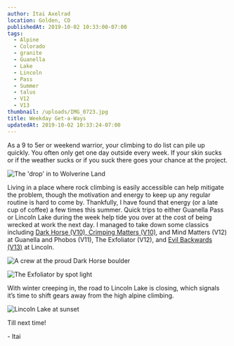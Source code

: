 ```yaml
---
author: Itai Axelrad
location: Golden, CO
publishedAt: 2019-10-02 10:33:00-07:00
tags:
  - Alpine
  - Colorado
  - granite
  - Guanella
  - Lake
  - Lincoln
  - Pass
  - Summer
  - talus
  - V12
  - V13
thumbnail: /uploads/IMG_0723.jpg
title: Weekday Get-a-Ways
updatedAt: 2019-10-02 10:33:24-07:00
---
```


As a 9 to 5er or weekend warrior, your climbing to do list can pile up quickly. You often only get one day outside every week. If your skin sucks or if the weather sucks or if you suck there goes your chance at the project.

![The 'drop' in to Wolverine Land](/uploads/IMG_0723.jpg)

Living in a place where rock climbing is easily accessible can help mitigate the problem, though the motivation and energy to keep up any regular routine is hard to come by. Thankfully, I have found that energy (or a late cup of coffee) a few times this summer. Quick trips to either Guanella Pass or Lincoln Lake during the week help tide you over at the cost of being wrecked at work the next day. I managed to take down some classics including [Dark Horse (V10), Crimping Matters (V10)](https://www.youtube.com/watch?v=d2a-O_7hMow&t=9s), and Mind Matters (V12) at Guanella and Phobos (V11), The Exfoliator (V12), and [Evil Backwards (V13)](https://www.youtube.com/watch?v=tBWv5VM5764&t=7s) at Lincoln.

![A crew at the proud Dark Horse boulder](/uploads/IMG_0430.jpg)

![The Exfoliator by spot light](/uploads/IMG_0523.jpg)

With winter creeping in, the road to Lincoln Lake is closing, which signals it’s time to shift gears away from the high alpine climbing.

![Lincoln Lake at sunset](/uploads/IMG_0517.jpg)

Till next time!

\- Itai

